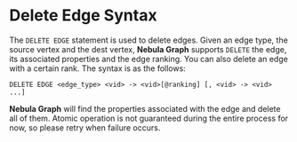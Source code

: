 # Delete Edge Syntax

The `DELETE EDGE` statement is used to delete edges. Given an edge type, the source vertex and the dest vertex, **Nebula Graph** supports `DELETE` the edge, its associated properties and the edge ranking. You can also delete an edge with a certain rank. The syntax is as the follows:

```ngql
DELETE EDGE <edge_type> <vid> -> <vid>[@ranking] [, <vid> -> <vid> ...]
```

**Nebula Graph** will find the properties associated with the edge and delete all of them. Atomic operation is not guaranteed during the entire process for now, so please retry when failure occurs.
